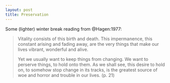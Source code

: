 ```yaml
---
layout: post
title: Preservation
---
```



Some (lighter) winter break reading from @Hagen:1977:

> Vitality consists of this birth and death. This impermanence,
> this constant arising and fading away, are the very things that
> make our lives vibrant, wonderful and alive.
>
> Yet we usually want to keep things from changing. We want to perserve things,
> to hold onto them. As we shall see, this desire to hold on, to somehow
> stop change in its tracks, is the greatest source of woe and horror
> and trouble in our lives. (p. 21)


